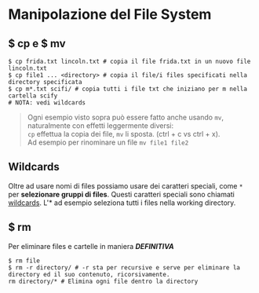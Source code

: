 # Manipolazione del File System

## $ cp e $ mv
```sh{4}
$ cp frida.txt lincoln.txt # copia il file frida.txt in un nuovo file lincoln.txt
$ cp file1 ... <directory> # copia il file/i files specificati nella directory specificata
$ cp m*.txt scifi/ # copia tutti i file txt che iniziano per m nella cartella scify
# NOTA: vedi wildcards
```
> Ogni esempio visto sopra può essere fatto anche usando `mv`, naturalmente con effetti leggermente diversi:<br>
>`cp` effettua la copia dei file, `mv` li sposta. (ctrl + c vs ctrl + x).<br>
> Ad esempio per rinominare un file `mv file1 file2`

## Wildcards
Oltre ad usare nomi di files possiamo usare dei caratteri speciali, come `*` per **selezionare gruppi di files**. Questi caratteri speciali sono chiamati [wildcards](https://www.tecmint.com/use-wildcards-to-match-filenames-in-linux/). L'* ad esempio seleziona tutti i files nella working directory.

## $ rm
Per eliminare files e cartelle in maniera __*DEFINITIVA*__
```sh{4}
$ rm file
$ rm -r directory/ # -r sta per recursive e serve per eliminare la directory ed il suo contenuto, ricorsivamente.
rm directory/* # Elimina ogni file dentro la directory
```
